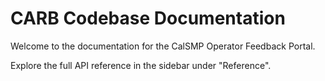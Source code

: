 # CARB Codebase Documentation

Welcome to the documentation for the CalSMP Operator Feedback Portal.

Explore the full API reference in the sidebar under "Reference".